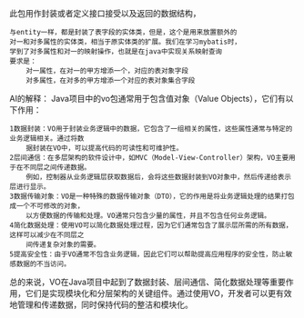 此包用作封装或者定义接口接受以及返回的数据结构，

    与entity一样，都是封装了表字段的实体类，但是，这个是用来放置额外的
    对一和对多属性的实体类，相当于原实体类的扩展。我们在学习mybatis时，
    学到了对多属性和对一的映射操作，也就是在java中实现关系映射查询
    要求是：
        对一属性，在对一的甲方增添一个，对应的表对象字段
        对多属性，在对多的甲方增添一个对应的表对象集合字段



AI的解释：
Java项目中的vo包通常用于包含值对象（Value Objects），它们有以下作用：

    1数据封装：VO用于封装业务逻辑中的数据，它包含了一组相关的属性，这些属性通常与特定的业务逻辑相关。通过将数
        据封装在VO中，可以提高代码的可读性和可维护性。
    2层间通信：在多层架构的软件设计中，如MVC（Model-View-Controller）架构，VO主要用于在不同层之间传递数据。
        例如，控制器从业务逻辑层获取数据后，会将这些数据封装到VO对象中，然后传递给表示层进行显示。
    3数据传输对象：VO是一种特殊的数据传输对象（DTO），它的作用是将业务逻辑处理的结果打包成一个不可修改的对象，
        以方便数据的传输和处理。VO通常只包含少量的属性，并且不包含任何业务逻辑。
    4简化数据处理：使用VO可以简化数据处理过程，因为它们通常包含了展示层所需的所有数据，这样可以减少在不同层之
        间传递复杂对象的需要。
    5提高安全性：由于VO通常不包含业务逻辑，因此它们可以帮助提高应用程序的安全性，防止敏感数据的不当访问。

总的来说，VO在Java项目中起到了数据封装、层间通信、简化数据处理等重要作用，它们是实现模块化和分层架构的关键组件。通过使用VO，开发者可以更有效地管理和传递数据，同时保持代码的整洁和模块化。
